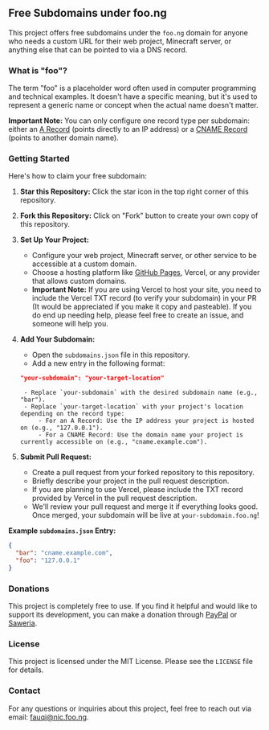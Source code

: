 ## Free Subdomains under foo.ng

This project offers free subdomains under the `foo.ng` domain for anyone who needs a custom URL for their web project, Minecraft server, or anything else that can be pointed to via a DNS record.

### What is "foo"?

The term "foo" is a placeholder word often used in computer programming and technical examples. It doesn't have a specific meaning, but it's used to represent a generic name or concept when the actual name doesn't matter.

**Important Note:** You can only configure one record type per subdomain: either an [A Record](https://foo.ng/a) (points directly to an IP address) or a [CNAME Record](https://foo.ng/cname) (points to another domain name).

### Getting Started

Here's how to claim your free subdomain:

1. **Star this Repository:** Click the star icon in the top right corner of this repository.
2. **Fork this Repository:**  Click on "Fork" button to create your own copy of this repository.
3. **Set Up Your Project:** 
    - Configure your web project, Minecraft server, or other service to be accessible at a custom domain.
    - Choose a hosting platform like [GitHub Pages](https://foo.ng/githubpages), Vercel, or any provider that allows custom domains.
    - **Important Note:** If you are using Vercel to host your site, you need to include the Vercel TXT record (to verify your subdomain) in your PR (It would be appreciated if you make it copy and pasteable). If you do end up needing help, please feel free to create an issue, and someone will help you.
4. **Add Your Subdomain:**
    - Open the `subdomains.json` file in this repository.
    - Add a new entry in the following format:

    ```json
    "your-subdomain": "your-target-location"
    ```
        - Replace `your-subdomain` with the desired subdomain name (e.g., "bar").
        - Replace `your-target-location` with your project's location depending on the record type:
            - For an A Record: Use the IP address your project is hosted on (e.g., "127.0.0.1"). 
            - For a CNAME Record: Use the domain name your project is currently accessible on (e.g., "cname.example.com").
5. **Submit Pull Request:** 
    - Create a pull request from your forked repository to this repository. 
    - Briefly describe your project in the pull request description.
    - If you are planning to use Vercel, please include the TXT record provided by Vercel in the pull request description.
    - We'll review your pull request and merge it if everything looks good. Once merged, your subdomain will be live at `your-subdomain.foo.ng`!

**Example `subdomains.json` Entry:**

```json
{
  "bar": "cname.example.com",
  "foo": "127.0.0.1"
}
```

### Donations

This project is completely free to use. If you find it helpful and would like to support its development, you can make a donation through [PayPal](https://foo.ng/paypal) or [Saweria](https://foo.ng/saweria).

### License

This project is licensed under the MIT License.  Please see the `LICENSE` file for details.

### Contact

For any questions or inquiries about this project, feel free to reach out via email: fauqi@nic.foo.ng.
